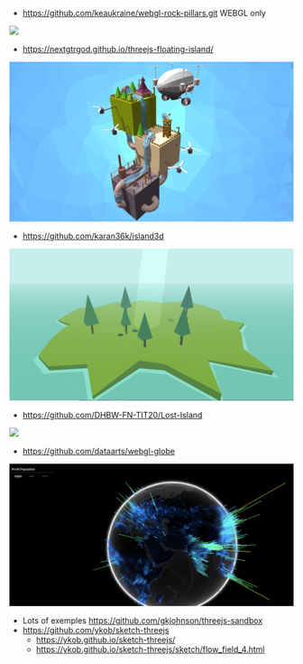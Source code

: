- https://github.com/keaukraine/webgl-rock-pillars.git  WEBGL only
<img src="https://user-images.githubusercontent.com/414072/198720864-1d811dad-5a99-45e7-a8d5-1fb18037de70.png" />

- https://nextgtrgod.github.io/threejs-floating-island/
<img src="https://github.com/nextgtrgod/threejs-floating-island/raw/master/screenshot.jpg?raw=true" />

- https://github.com/karan36k/island3d
<img src="https://github.com/karan36k/island3d/raw/main/img-28.PNG?raw=true" />

- https://github.com/DHBW-FN-TIT20/Lost-Island
<img src="../images/lost-island.png" />

- https://github.com/dataarts/webgl-globe
<img src="../images/webgl-globe.png" />

- Lots of exemples https://github.com/gkjohnson/threejs-sandbox
- https://github.com/ykob/sketch-threejs
     - https://ykob.github.io/sketch-threejs/
     - https://ykob.github.io/sketch-threejs/sketch/flow_field_4.html


